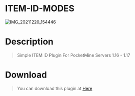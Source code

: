 # ITEM-ID-MODES
![IMG_20211220_154446](https://user-images.githubusercontent.com/70942403/146741037-b685fea8-52c7-424c-9e3d-2bb6c198f908.jpg)

# Description
> Simple ITEM ID Plugin For PocketMine Servers 1.16 - 1.17

# Download
> You can download this plugin at [Here](https://github.com/DerphSZ/ITEM-ID-MODES/releases)
